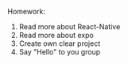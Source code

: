 Homework:
1) Read more about React-Native
2) Read more about expo
3) Create own clear project
4) Say "Hello" to you group